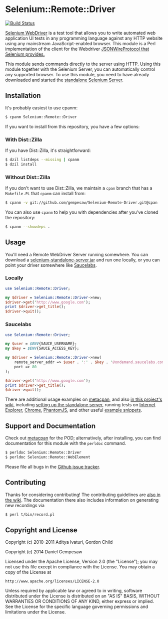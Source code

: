 # Selenium::Remote::Driver

[![Build Status](https://travis-ci.org/gempesaw/Selenium-Remote-Driver.svg?branch=master)](https://travis-ci.org/gempesaw/Selenium-Remote-Driver)

[Selenium WebDriver][wd] is a test tool that allows you to write
automated web application UI tests in any programming language against
any HTTP website using any mainstream JavaScript-enabled browser. This
module is a Perl implementation of the client for the Webdriver
[JSONWireProtocol that Selenium provides.][jsonwire]

This module sends commands directly to the server using HTTP. Using
this module together with the Selenium Server, you can automatically
control any supported browser. To use this module, you need to have
already downloaded and started the
[standalone Selenium Server][standalone].

[wd]: https://code.google.com/p/selenium/
[jsonwire]: https://code.google.com/p/selenium/wiki/JsonWireProtocol
[standalone]: http://selenium-release.storage.googleapis.com/index.html

## Installation

It's probably easiest to use cpanm:

```bash
$ cpanm Selenium::Remote::Driver
```

If you want to install from this repository, you have a few options:

### With Dist::Zilla

If you have Dist::Zilla, it's straightforward:

```bash
$ dzil listdeps --missing | cpanm
$ dzil install
```

### Without Dist::Zilla

If you don't want to use Dist::Zilla, we maintain a `cpan` branch that
has a `Makefile.PL` that `cpanm` can install from:

```bash
$ cpanm -v git://github.com/gempesaw/Selenium-Remote-Driver.git@cpan
```

You can also use `cpanm` to help you with dependencies after you've
cloned the repository:

```bash
$ cpanm --showdeps .
```


## Usage

You'll need a Remote WebDriver Server running somewhere. You can
download a [selenium-standalone-server.jar][standalone] and run one
locally, or you can point your driver somewhere like [Saucelabs][s].

[s]: http://saucelabs.com

### Locally

```perl
use Selenium::Remote::Driver;

my $driver = Selenium::Remote::Driver->new;
$driver->get('http://www.google.com');
print $driver->get_title();
$driver->quit();
```

### Saucelabs

```perl
use Selenium::Remote::Driver;

my $user = $ENV{SAUCE_USERNAME};
my $key = $ENV{SAUCE_ACCESS_KEY};

my $driver = Selenium::Remote::Driver->new(
    remote_server_addr => $user . ':' . $key . '@ondemand.saucelabs.com',
    port => 80
);

$driver->get('http://www.google.com');
print $driver->get_title();
$driver->quit();
```

There are additional usage examples on [metacpan][meta], and also
[in this project's wiki][wiki], including
[setting up the standalone server][setup], running tests on
[Internet Explorer][ie], [Chrome][chrome], [PhantomJS][pjs], and other
useful [example snippets][ex].

[wiki]: https://github.com/gempesaw/Selenium-Remote-Driver/wiki
[setup]: https://github.com/gempesaw/Selenium-Remote-Driver/wiki/Getting-Started-with-Selenium%3A%3ARemote%3A%3ADriver
[ie]: https://github.com/gempesaw/Selenium-Remote-Driver/wiki/IE-browser-automation
[chrome]: https://github.com/gempesaw/Selenium-Remote-Driver/wiki/Chrome-browser-automation
[pjs]: https://github.com/gempesaw/Selenium-Remote-Driver/wiki/PhantomJS-Headless-Browser-Automation
[ex]: https://github.com/gempesaw/Selenium-Remote-Driver/wiki/Example-Snippets

## Support and Documentation

Check out [metacpan][meta] for the POD; alternatively, after
installing, you can find documentation for this module with the
`perldoc` command.

```bash
$ perldoc Selenium::Remote::Driver
$ perldoc Selenium::Remote::WebElement
```

Please file all bugs in the [Github issue tracker][issue].

[issue]: https://github.com/gempesaw/Selenium-Remote-Driver/issues
[meta]: https://metacpan.org/pod/Selenium::Remote::Driver

## Contributing

Thanks for considering contributing! The contributing guidelines are
[also in the wiki][contrib]. The documentation there also includes
information on generating new recordings via

```bash
$ perl t/bin/record.pl
```

[contrib]: https://github.com/gempesaw/Selenium-Remote-Driver/wiki/Contribution-Guide

## Copyright and License

Copyright (c) 2010-2011 Aditya Ivaturi, Gordon Child

Copyright (c) 2014 Daniel Gempesaw

Licensed under the Apache License, Version 2.0 (the "License");
you may not use this file except in compliance with the License.
You may obtain a copy of the License at

    http://www.apache.org/licenses/LICENSE-2.0

Unless required by applicable law or agreed to in writing, software
distributed under the License is distributed on an "AS IS" BASIS,
WITHOUT WARRANTIES OR CONDITIONS OF ANY KIND, either express or implied.
See the License for the specific language governing permissions and
limitations under the License.
